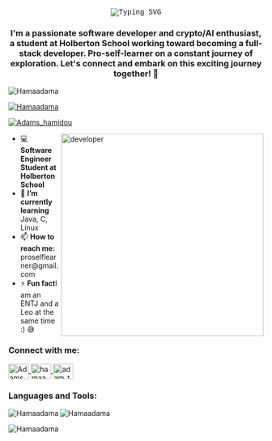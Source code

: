 <!DOCTYPE html>
<html lang="en">
<head>
  <meta charset="UTF-8">
  <meta name="viewport" content="width=device-width, initial-scale=1.0">
</head>
<body>

 <div align="center" style="font-family: 'Courier New', monospace;">
  <img src="https://readme-typing-svg.herokuapp.com?color=%23008000&size=22&center=true&vCenter=true&lines=Hello+👋%2C;I'm+ADAM..." alt="Typing SVG">
</div>
  <h3 align="center">I'm a passionate software developer and crypto/AI enthusiast, a student at Holberton School working toward becoming a full-stack developer. Pro-self-learner on a constant journey of exploration. Let's connect and embark on this exciting journey together! 🚀</h3>

  <p align="left">
    <img src="https://komarev.com/ghpvc/?username=Hamaadama&label=Profile%20views&color=0e75b6&style=flat" alt="Hamaadama" />
  </p>

  <p align="left">
    <a href="https://github.com/ryo-ma/github-profile-trophy"><img src="https://github-profile-trophy.vercel.app/?username=Hamaadama" alt="Hamaadama" /></a>
  </p>

  <p align="left">
    <a href="https://twitter.com/Adams_hamidou" target="blank">
      <img src="https://img.shields.io/twitter/follow/Adams_hamidou?logo=twitter&style=for-the-badge" alt="Adams_hamidou" />
    </a>
  </p>

  <img align="right" alt="developer" width="400" src="https://user-images.githubusercontent.com/55389276/140866485-8fb1c876-9a8f-4d6a-98dc-08c4981eaf70.gif">

  <ul>
    <li>💻 <strong>Software Engineer Student at Holberton School</strong></li>
    <li>📕 <strong>I’m currently learning</strong> Java, C, Linux</li>
    <li>📫 <strong>How to reach me: </strong>proselflearner@gmail.com</li>
    <li>⚡ <strong>Fun fact</strong>I am an ENTJ and a Leo at the same time :) 😅</li>
  </ul>

  <h3 align="left">Connect with me:</h3>
  <p align="left"> 
    <a href="https://twitter.com/Adams_hamidou" target="blank">
      <img align="center" src="https://raw.githubusercontent.com/rahuldkjain/github-profile-readme-generator/master/src/images/icons/Social/twitter.svg" alt="Adams_hamidou" height="30" width="40" />
    </a>
    <a href="https://linkedin.com/in/hamaadama" target="blank">
      <img align="center" src="https://raw.githubusercontent.com/rahuldkjain/github-profile-readme-generator/master/src/images/icons/Social/linked-in-alt.svg" alt="hamaadama" height="30" width="40" />
    </a>
    <a href="https://www.instagram.com/adam_the_developer/" target="blank">
      <img align="center" src="https://raw.githubusercontent.com/rahuldkjain/github-profile-readme-generator/master/src/images/icons/Social/instagram.svg" alt="adam_the_developer" height="30" width="40" />
    </a>
  </p>

  <h3 align="left">Languages and Tools:</h3>
  <p align="left">
    <!-- C, Java, Shell -->
  </p>

  <p>
    <img align="left" src="https://github-readme-stats.vercel.app/api/top-langs?username=Hamaadama&show_icons=true&locale=en&layout=compact" alt="Hamaadama" />
  </p>

  <p>
    <img align="center" src="https://github-readme-stats.vercel.app/api?username=Hamaadama&show_icons=true&locale=en" alt="Hamaadama" />
  </p>

  <p>
    <img align="center" src="https://github-readme-streak-stats.herokuapp.com/?user=Hamaadama&" alt="Hamaadama" />
  </p>

</body>
</html>
